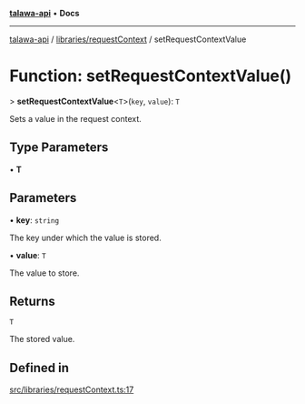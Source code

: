 [**talawa-api**](../../../README.md) • **Docs**

***

[talawa-api](../../../modules.md) / [libraries/requestContext](../README.md) / setRequestContextValue

# Function: setRequestContextValue()

\> **setRequestContextValue**\<`T`\>(`key`, `value`): `T`

Sets a value in the request context.

## Type Parameters

• **T**

## Parameters

• **key**: `string`

The key under which the value is stored.

• **value**: `T`

The value to store.

## Returns

`T`

The stored value.

## Defined in

[src/libraries/requestContext.ts:17](https://github.com/PalisadoesFoundation/talawa-api/blob/92443bb6a5ff3ed66457149a509401986a82e570/src/libraries/requestContext.ts#L17)
